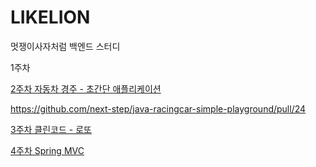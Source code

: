 # LIKELION
멋쟁이사자처럼 백엔드 스터디 

<JAVA>
1주차 

[2주차 자동차 경주 - 초간단 애플리케이션](https://github.com/day024/java-racingcar-simple-playground)

https://github.com/next-step/java-racingcar-simple-playground/pull/24

[3주차 클린코드 - 로또](https://github.com/day024/java-lotto-clean-playground/tree/day024)

[4주차 Spring MVC](https://github.com/day024/spring-roomescape-playground)
